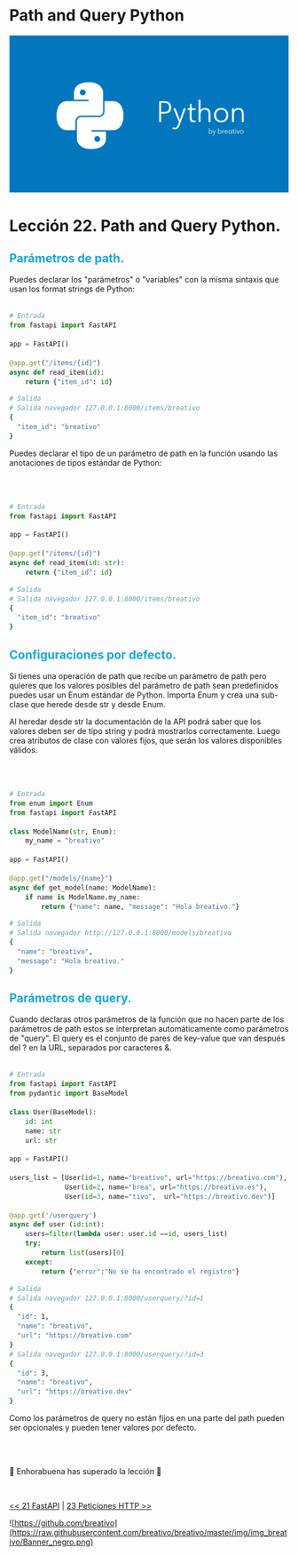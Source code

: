 
# Path and Query Python

![](https://github.com/breativo/Python_by_breativo/blob/master/img/Banner_Python_by_breativo.png?raw=true)

# Lección 22. Path and Query Python.

<h2 style="color:#15A7E1">Parámetros de path.</h2>
Puedes declarar los "parámetros" o "variables" con la misma sintaxis que usan los format strings de Python:

<br>
<br>

````py
# Entrada
from fastapi import FastAPI

app = FastAPI()

@app.get("/items/{id}")
async def read_item(id):
    return {"item_id": id}
````
````sh
# Salida
# Salida navegador 127.0.0.1:8000/items/breativo
{
  "item_id": "breativo"
}
````

Puedes declarar el tipo de un parámetro de path en la función usando las anotaciones de tipos estándar de Python:

<br>
<br>

````py
# Entrada
from fastapi import FastAPI

app = FastAPI()

@app.get("/items/{id}")
async def read_item(id: str):
    return {"item_id": id}
````
````sh
# Salida
# Salida navegador 127.0.0.1:8000/items/breativo
{
  "item_id": "breativo"
}
````

<h2 style="color:#15A7E1">Configuraciones por defecto.</h2>
Si tienes una operación de path que recibe un parámetro de path pero quieres que los valores posibles del parámetro de path sean predefinidos puedes usar un Enum estándar de Python.
Importa Enum y crea una sub-clase que herede desde str y desde Enum.

Al heredar desde str la documentación de la API podrá saber que los valores deben ser de tipo string y podrá mostrarlos correctamente. Luego crea atributos de clase con valores fijos, que serán los valores disponibles válidos.

<br>
<br>

````py
# Entrada
from enum import Enum
from fastapi import FastAPI

class ModelName(str, Enum):
    my_name = "breativo"
    
app = FastAPI()

@app.get("/models/{name}")
async def get_model(name: ModelName):
    if name is ModelName.my_name:
        return {"name": name, "message": "Hola breativo."}
````
````sh
# Salida
# Salida navegador http://127.0.0.1:8000/models/breativo
{
  "name": "breativo",
  "message": "Hola breativo."
}
````

<h2 style="color:#15A7E1">Parámetros de query.</h2>
Cuando declaras otros parámetros de la función que no hacen parte de los parámetros de path estos se interpretan automáticamente como parámetros de "query". El query es el conjunto de pares de key-value que van después del ? en la URL, separados por caracteres &.

<br>
<br>

````py
# Entrada
from fastapi import FastAPI
from pydantic import BaseModel

class User(BaseModel):
    id: int
    name: str
    url: str

app = FastAPI()

users_list = [User(id=1, name="breativo", url="https://breativo.com"),
              User(id=2, name="brea", url="https://breativo.es"),
              User(id=3, name="tivo",  url="https://breativo.dev")]

@app.get('/userquery')
async def user (id:int):
    users=filter(lambda user: user.id ==id, users_list)
    try:
        return list(users)[0]
    except:
        return {"error":"No se ha encontrado el registro"}
````
````sh
# Salida
# Salida navegador 127.0.0.1:8000/userquery/?id=1
{
  "id": 1,
  "name": "breativo",
  "url": "https://breativo.com"
}
# Salida navegador 127.0.0.1:8000/userquery/?id=3
{
  "id": 3,
  "name": "breativo",
  "url": "https://breativo.dev"
}

````
Como los parámetros de query no están fijos en una parte del path pueden ser opcionales y pueden tener valores por defecto.

<br>
<br>

🎉 Enhorabuena has superado la lección 🎉

<br>

[<< 21 FastAPI](../21_FastAPI_Python) | [23 Peticiones HTTP >>](../23_Peticiones_HTTP_Python)

![https://github.com/breativo](https://raw.githubusercontent.com/breativo/breativo/master/img/img_breativo/Banner_negro.png)




